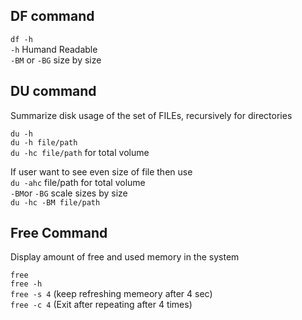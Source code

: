 ## DF command

```df -h```  
```-h``` Humand Readable  
```-BM``` or ```-BG``` size by size  

## DU command

Summarize disk usage of the set of FILEs, recursively for directories  

```du -h```  
```du -h file/path```  
```du -hc file/path``` for total volume  

If user want to see even size of file then use  
```du -ahc``` file/path for total volume  
```-BM```or ```-BG``` scale sizes by size  
```du -hc -BM file/path```  

## Free Command
Display amount of free and used memory in the system  

```free```  
```free -h```  
```free -s 4``` (keep refreshing memeory after 4 sec)  
```free -c 4``` (Exit after repeating after 4 times)  

